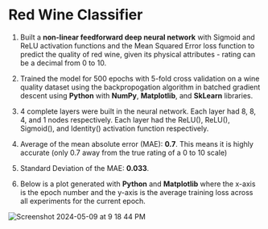 # Red Wine Classifier

1. Built a **non-linear feedforward deep neural network** with Sigmoid and ReLU activation functions and the Mean Squared Error loss
function to predict the quality of red wine, given its physical attributes - rating can be a decimal from 0 to 10.

2. Trained the model for 500 epochs with 5-fold cross validation on a wine quality dataset using the backpropogation algorithm in batched gradient descent using **Python** with **NumPy**, **Matplotlib**, and **SkLearn** libraries.

3. 4 complete layers were built in the neural network. Each layer had 8, 8, 4, and 1 nodes respectively. Each layer had the ReLU(), ReLU(), Sigmoid(), and Identity() activation function respectively.

4. Average of the mean absolute error (MAE): **0.7**. This means it is highly accurate (only 0.7 away from the true rating of a 0 to 10 scale)

5. Standard Deviation of the MAE: **0.033**.

6. Below is a plot generated with **Python** and **Matplotlib** where the x-axis is the epoch number and the y-axis is the average training loss across all experiments for the current epoch.


![Screenshot 2024-05-09 at 9 18 44 PM](https://github.com/AbhinavGupta2002/RedWineClassifier/assets/79180704/623b0e33-60f2-49f2-8985-3f08b8000820)
